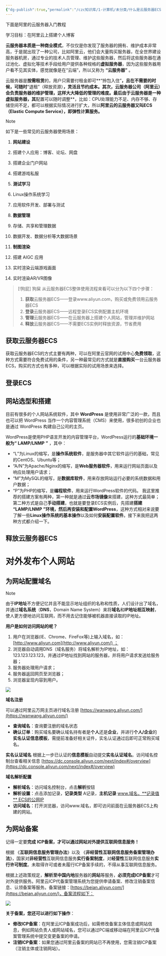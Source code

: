 ```yaml
---
{"dg-publish":true,"permalink":"/czc知识库/1-计算机/未分类/什么是云服务器ECS/","dgPassFrontmatter":true,"created":"2024-12-07T21:38:55.304+08:00","updated":"2024-12-08T14:17:10.271+08:00"}
---
```


下面是阿里的云服务器入门教程

学习目标：在阿里云上搭建个人博客

**云服务器本质是一种商业模式**，不仅仅是你发现了服务器的拥有、维护成本非常高，于是就出现了一种公司，比如阿里云，他们会大量购买服务器，在全世界建设服务器机房，通过专业的技术人员管理、维护这些服务器，然后将这些服务器在通过池化、虚拟化等技术手段给用户提供各种规格的**虚拟服务器**，因为这些服务器用户看不见其实体，感觉就像是在“云端”，所以又称为 **“云服务器”** 。

云服务器是**按需租赁**的，用户只需要付租金即可**“拎包入住”**，且在不需要的时候，可随时**“退租”（释放资源）**，灵活且节约成本。其次，云服务器公司（阿里云）会负责服务器的维护管理，这样大大降低的管理的难度。最后由于云服务器是一种虚拟服务器，其**配置可以随时调整**，比如：CPU处理能力不足、内存不够、存储空间不足，都可以根据实际情况进行扩大，所以**阿里云的云服务器又叫ECS（Elastic Compute Service），即弹性计算服务。**



> [!NOTE]
> 如下是一些常见的云服务器使用场景：
> 
> 1. **网站建设**
> 
> 	1. 搭建个人应用：博客、论坛、网盘
> 	2. 搭建企业门户网站
> 	3. 搭建游戏私服
> 
> 2. **测试学习**
> 
> 	1. Linux操作系统学习
> 	2. 应用软件开发、部署与测试
> 
> 3. **数据管理**
> 
> 	1. 存储、共享和管理数据
> 	2. 数据开发、数据分析等大数据场景
> 
> 4. **制图渲染**
> 
> 	1. 搭建 AIGC 应用
> 	2. 实时渲染云端游戏画面
> 	3. 实时渲染AR/VR图像



> [!狗屁] 狗屎
> 从云服务器ECS整体使用流程来看可以分为以下四个步骤：
> 1. **获取**云服务器ECS——登录www.aliyun.com，购买或免费领用云服务器ECS
> 2. **登录**云服务器ECS——远程登录ECS实例配置主机环境
> 3. **管理**云服务器ECS——在云服务器上搭建个人网站，管理并维护网站
> 4. **释放**云服务器ECS——不需要ECS实例时释放资源，节省费用

## 获取云服务器ECS

获取云服务器ECS的方式主要有两种，可以在阿里云官网的试用中心**免费领取**，这种方式需要符合免费试用的条件，另一种最常见的方式就是**直接购买**一台云服务器ECS，购买的方式也有多种，可以根据实际的试用场景来选择。



## 登录ECS


## 网站选型和搭建

目前有很多的个人网站系统软件，其中 **WordPress** 是使用非常广泛的一款，而且也可以把 WordPress 当作一个内容管理系统（CMS）来使用，很多初创的企业也是通过 WordPress 构建自己公司的主页。

WordPress是使用PHP语言开发的内容管理平台，WordPress运行的**基础环境一般为“** **LAMP/LNMP** **”** ，其中：

- “L”为Linux的缩写，是**操作系统软件**，是服务器中其它软件运行的基础，常见的CentOS、Ubuntu等；
- “A/N”为Apache/Nginx的缩写，是**Web服务器软件**，用来运行网站页面以及响应处理用户请求；
- “M”为MySQL的缩写，是**数据库软件**，用来存放网站运行必要的系统数据和用户数据；
- “P”为PHP的缩写，是**编程软件**，用来运行WordPress软件的代码。
我这里推荐的搭建方案有两种，第一种就是通过**云市场镜像**来搭建，这种方式最简单；第二种方式是自己**手动搭建**，也就是要登录ECS实例后，先搭建**搭建** **“LAMP/LNMP** **”**环境，然后再**安装和配置WordPress**，这种方式相对来说要了解一些**Linux操作系统的基本操作**以及如何**安装配置软件**。接下来我把这两种方式都介绍一下。

## **释放云服务器ECS**


# 对外发布个人网站
## 为网站配置域名


> [!NOTE]
> 由于**IP地址**不方便记忆并且不能显示地址组织的名称和性质，人们设计出了域名，并通过**域名系统**（**DNS**，Domain Name System）来将**域名**和**IP地址相互映射**，使人更方便地访问互联网，而不用去记住能够被机器直接读取的IP地址。
> 
> **用户是如何访问网站的呢？**
> 
> 1. 用户在浏览器(IE、Chrome、FireFox等)上输入域名，如：[http://www.aliyun.com](http://www.aliyun.com/) ；
> 2. 浏览器自动调用DNS（域名服务）将域名解析为IP地址，如：123.123.123.123，并通过IP地址找到网站的服务器，并将用户请求发送给服务器；
> 3. 服务器处理用户请求；
> 4. 服务器返回网页至浏览器；
> 5. 浏览器呈现内容到用户。


![](/img/user/czc知识库/9-无奇不有/9-附件/附件/什么是云服务器ECS_image.png)


**域名注册**

可以通过阿里云万网主页进行域名注册 [https://wanwang.aliyun.com/](https://wanwang.aliyun.com/)
- **查询域名**：查询要注册的域名状态
- **确认订单**：购买域名要确认域名持有者是**个人**还是**企业**，并进行**个人/企业**的**实名认证信息模板**，需提前准备好相关证件，实名认证通过后即可正常购买域名。

**实名认证域名**
根据上一步已认证的**信息模板**自动提交**实名认证域名**。访问域名控制台查看相关信息 [https://dc.console.aliyun.com/next/index#/overview](https://dc.console.aliyun.com/next/index#/overview)


**域名解析配置**
- **解析域名**：访问域名控制台，点击**解析**按钮
- **解析设置**：点击添加记录，**记录类型** A记录，**主机记录** www.域名，**记录值** ECS的公网IP
- **访问域名**：打开浏览器，访问www.域名，即可访问前面在云服务器ECS上构建的网站。
## 为网站备案

记得一定要**完成** **ICP备案，才可以通过网站对外提供互联网信息服务！**

根据 《**互联网信息服务管理办法**》以及 《**非经营性互联网信息服务备案管理办法**》，国家对**非经营性**互联网信息服务**实行备案制度**，对**经营性**互联网信息服务**实行许可制度**。未取得许可或者未履行ICP备案手续的，不得从事互联网信息服务。

根据上述政策规定，**解析至中国内地**服务器的**网站**等服务，**必须完成ICP备案**才可对外提供服务。阿里云ICP代备案管理系统为您提供申请备案、修改注销备案信息、认领备案等服务。备案链接：[https://beian.aliyun.com/](https://beian.aliyun.com/)，备案流程如下：

![](/img/user/czc知识库/9-无奇不有/9-附件/附件/什么是云服务器ECS_image-1.png)


**关于备案，您还可以进行如下操作**：

- **修改ICP备案**：在阿里云ICP备案成功后，如需修改备案主体信息或网站信息，例如网站负责人或网站域名，您可以通过PC端或移动端在阿里云ICP代备案管理系统中提交变更备案的申请。
- **注销ICP备案**：如果您通过阿里云备案的网站已不再使用，您需注销ICP备案（注销主体或注销网站）。



